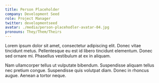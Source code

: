 ```yaml
---
title: Person Placeholder
company: Development Seed
role: Project Manager
twitter: developmentseed
avatar: ./media/person-placehodler-avatar-04.jpg
pronouns: They/Them/Theirs
---
```

Lorem ipsum dolor sit amet, consectetur adipiscing elit. Donec vitae tincidunt metus. Pellentesque eu est id libero tincidunt elementum. Donec sed ornare mi. Phasellus vestibulum at ex in aliquam.

Nam ullamcorper tellus ut vulputate bibendum. Suspendisse aliquam tellus nec pretium congue. Suspendisse quis volutpat diam. Donec in rhoncus augue. Aenean a tortor neque. 
